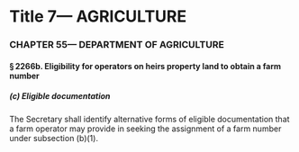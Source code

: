 
# Title 7— AGRICULTURE
### CHAPTER 55— DEPARTMENT OF AGRICULTURE
#### § 2266b. Eligibility for operators on heirs property land to obtain a farm number
##### (c) Eligible documentation

The Secretary shall identify alternative forms of eligible documentation that a farm operator may provide in seeking the assignment of a farm number under subsection (b)(1).
